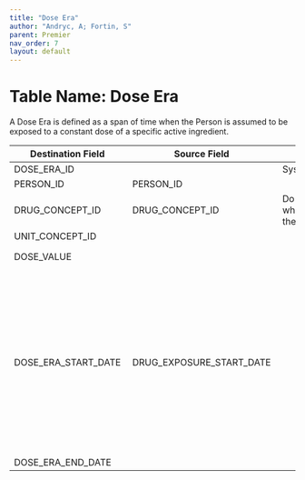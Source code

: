 ```yaml
---
title: "Dose Era"
author: "Andryc, A; Fortin, S"
parent: Premier
nav_order: 7
layout: default
---
```


# Table Name: Dose Era

 A Dose Era is defined as a span of time when the Person is assumed to be exposed to a constant dose of a specific active ingredient. 
 
| Destination Field | Source Field | Applied Rule | Comment |
| --- | --- | --- | --- |
| DOSE_ERA_ID  |  | System-generated  |  |
| PERSON_ID  | PERSON_ID  |  |  |
| DRUG_CONCEPT_ID  | DRUG_CONCEPT_ID  | Do not build dose_era where the drug_concept_id=0  |  |
| UNIT_CONCEPT_ID  |  |  |  |
| DOSE_VALUE  |  |  | Numeric value of dose  |
| DOSE_ERA_START_DATE  | DRUG_EXPOSURE_START_DATE  |  | The start date for the dose era constructed from the individual instances of drug exposures. It is the start date of the very first chronologically recorded instance of utilization of a drug.  |
| DOSE_ERA_END_DATE  |  |  |  |

